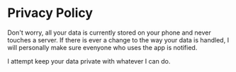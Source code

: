 # Privacy Policy
Don't worry, all your data is currently stored on your phone and never touches a server.
If there is ever a change to the way your data is handled, I will personally make sure evenyone who uses the app is notified.

I attempt keep your data private with whatever I can do.
